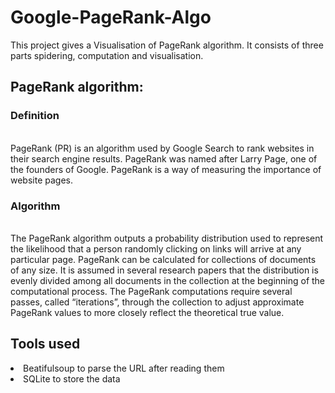 # Google-PageRank-Algo
This project gives a Visualisation of PageRank algorithm. It consists of three parts spidering, computation and visualisation.
<h2>PageRank algorithm:</h2>
<p1>
  <h3>Definition</h3><br>
  PageRank (PR) is an algorithm used by Google Search to rank websites in their search engine results. PageRank was named after Larry Page, one of the founders of Google. PageRank is a way of measuring the importance of website pages. <br>
  <h3>Algorithm</h3><br>
The PageRank algorithm outputs a probability distribution used to represent the likelihood that a person randomly clicking on links will arrive at any particular page. PageRank can be calculated for collections of documents of any size. It is assumed in several research papers that the distribution is evenly divided among all documents in the collection at the beginning of the computational process. The PageRank computations require several passes, called “iterations”, through the collection to adjust approximate PageRank values to more closely reflect the theoretical true value.<br>
  
</p1>
<p3>
  <h2>Tools used</h2>
  <li> <span style="font:bold;">Beatifulsoup</span> to parse the URL after reading them</li>
  <li> <span style="font:bold;">SQLite</span> to store the data </li>
  </p3>
